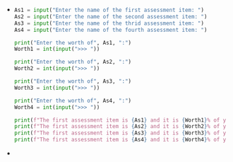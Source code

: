 - ```python
  As1 = input("Enter the name of the first assessment item: ")  
  As2 = input("Enter the name of the second assessment item: ")  
  As3 = input("Enter the name of the thrid assessment item: ")  
  As4 = input("Enter the name of the fourth assessment item: ")  
  
  print("Enter the worth of", As1, ":")  
  Worth1 = int(input(">>> "))  
  
  print("Enter the worth of", As2, ":")  
  Worth2 = int(input(">>> "))  
  
  print("Enter the worth of", As3, ":")  
  Worth3 = int(input(">>> "))  
  
  print("Enter the worth of", As4, ":")  
  Worth4 = int(input(">>> "))  
  
  print(f"The first assessment item is {As1} and it is {Worth1}% of your final mark.")  
  print(f"The first assessment item is {As2} and it is {Worth2}% of your final mark.")  
  print(f"The first assessment item is {As3} and it is {Worth3}% of your final mark.")  
  print(f"The first assessment item is {As4} and it is {Worth4}% of your final mark.")
  ```
-